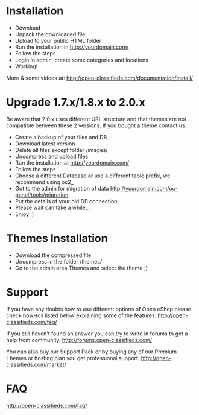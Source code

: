 # Installation

* Download
* Unpack the downloaded file
* Upload to your public HTML folder
* Run the installation in http://yourdomain.com/
* Follow the steps
* Login in admin, create some categories and locations
* Working!

More & some videos at:
http://open-classifieds.com/documentation/install/

# Upgrade 1.7.x/1.8.x to 2.0.x
Be aware that 2.0.x uses different URL structure and that themes are not compatible between these 2 versions. If you bought a theme contact us.

* Create a backup of your files and DB
* Download latest version
* Delete all files except folder /images/
* Uncompress and upload files
* Run the installation at http://yourdomain.com/
* Follow the steps
* Choose a different Database or use a different table prefix, we recommend using oc2_
* Got to the admin for migration of data http://yourdomain.com/oc-panel/tools/migration
* Put the details of your old DB connection
* Please wait can take a while…
* Enjoy ;)

# Themes Installation
* Download the compressed file
* Uncompress in the folder /themes/
* Go to the admin area Themes and select the theme ;)


# Support
If you have any doubts how to use different options of Open eShop please check how-tos listed below explaining some of the features. http://open-classifieds.com/faq/

If you still haven’t found an answer you can try to write in forums to get a help from community. http://forums.open-classifieds.com/

You can also buy our Support Pack or by buying any of our Premium Themes or hosting plan you get professional support. http://open-classifieds.com/market/

# FAQ
http://open-classifieds.com/faq/
